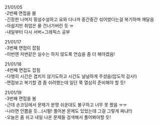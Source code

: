 21/01/05  
-2번째 면접을 봄  
-긴장한 나머지 횡설수설하고 요와 다나까 중간중간 섞어썼다는걸 복기하며 깨달음  
-아쉽지만 취업은 물 건너가버린 듯 ㅠ  
-내일부터 다시 서버+그래픽스 공부  

21/01/17  
-3번째 면접이 잡힘  
-이번엔 저번같은 실수는 하지 않도록 연습을 좀 더 해야겠음!  

21/01/18  
-4번째 면접도 잡힘  
-다행히 시간은 겹치지 않기도하고 시간도 널널하게 주셨음(압도적 감사!)  
-면접보고 복기할 겸 좀 쉬려했는데 일단 쭉 열심히 준비해야 할 듯!  

21/01/19  
-3번째 면접을 봄  
-근데 손코딩에서 문제가 분명 쉬운대도 불구하고 너무 못 짰음 ㅠㅠ  
-나라면 안뽑을 듯...(시펄! 풀어본 문제도 있었는데 그걸 그렇게 짜냐!!)  
-오늘은 좀 쉬고 내일 나온 문제들 검색해서 풀어봐야할 듯!  
